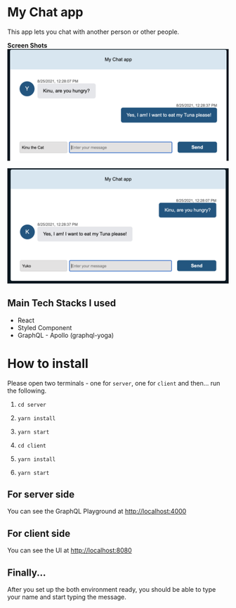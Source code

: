 # My Chat app

This app lets you chat with another person or other people.

**Screen Shots**
![Screen shot of Chat app](https://github.com/yukoliesh/chat-app/blob/main/screenshot__chat-app_receiver.png?raw=true)

![Screen shot of Chat app](https://github.com/yukoliesh/chat-app/blob/main/screenshot__chat-app_sender.png?raw=true)

## Main Tech Stacks I used

- React
- Styled Component
- GraphQL - Apollo (graphql-yoga)

# How to install

Please open two terminals - one for `server`, one for `client` and then... run the following.

1. `cd server`
2. `yarn install`
3. `yarn start`

4. `cd client`
5. `yarn install`
6. `yarn start`

## For server side

You can see the GraphQL Playground at [http://localhost:4000](http://localhost:4000)

## For client side

You can see the UI at [http://localhost:8080](http://localhost:8080)

## Finally...

After you set up the both environment ready, you should be able to type your name and start typing the message.
